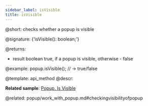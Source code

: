 ```yaml
---
sidebar_label: isVisible
title: isVisible
---          
```


@short: checks whether a popup is visible

@signature: {'isVisible(): boolean;'}

@returns:
- result	boolean 		true, if a popup is visible, otherwise - false

@example:
popup.isVisible(); // -> true/false


@template: api_method
@descr:

**Related sample**: [Popup. Is Visible](https://snippet.dhtmlx.com/f614sdm3)

@related: popup/work_with_popup.md#checkingvisibilityofpopup





